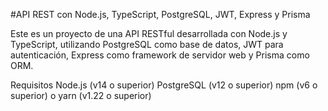 #API REST con Node.js, TypeScript, PostgreSQL, JWT, Express y Prisma

Este es un proyecto de una API RESTful desarrollada con Node.js y TypeScript, utilizando PostgreSQL como base de datos, JWT para autenticación, Express como framework de servidor web y Prisma como ORM.

Requisitos
Node.js (v14 o superior)
PostgreSQL (v12 o superior)
npm (v6 o superior) o yarn (v1.22 o superior)